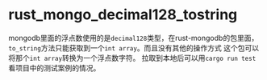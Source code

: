 # rust_mongo_decimal128_tostring
mongodb里面的浮点数使用的是`decimal128`类型，在rust-mongodb的包里面，`to_string`方法只能获取到一个`int array`。而且没有其他的操作方式
这个包可以将那个`int array`转换为一个浮点数字符。
拉取到本地后可以用`cargo run test`看项目中的测试案例的情况。
